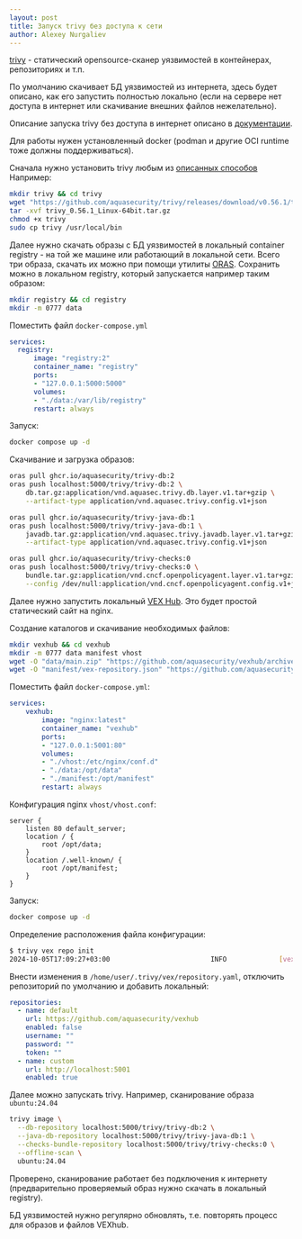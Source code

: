 ```yaml
---
layout: post
title: Запуск trivy без доступа к сети
author: Alexey Nurgaliev
---
```


[trivy](https://github.com/aquasecurity/trivy) - статический opensource-сканер уязвимостей в контейнерах, репозиториях и т.п.

По умолчанию скачивает БД уязвимостей из интернета, здесь будет описано, как его запустить полностью локально (если на сервере нет доступа в интернет или скачивание внешних файлов нежелательно).

Описание запуска trivy без доступа в интернет описано в [документации](https://aquasecurity.github.io/trivy/v0.56/docs/advanced/air-gap/).

Для работы нужен установленный docker (podman и другие OCI runtime тоже должны поддерживаться).

Сначала нужно установить trivy любым из [описанных способов](https://aquasecurity.github.io/trivy/v0.56/getting-started/installation/)
Например:
```bash
mkdir trivy && cd trivy
wget "https://github.com/aquasecurity/trivy/releases/download/v0.56.1/trivy_0.56.1_Linux-64bit.tar.gz"
tar -xvf trivy_0.56.1_Linux-64bit.tar.gz
chmod +x trivy
sudo cp trivy /usr/local/bin
```

Далее нужно скачать образы с БД уязвимостей в локальный container registry - на той же машине или работающий в локальной сети. Всего три образа, скачать их можно при помощи утилиты [ORAS](https://oras.land/). Сохранить можно в локальном registry, который запускается например таким образом:

```bash
mkdir registry && cd registry
mkdir -m 0777 data
```

Поместить файл `docker-compose.yml`
```yml
services:  
  registry:  
      image: "registry:2"  
      container_name: "registry"  
      ports:  
      - "127.0.0.1:5000:5000"  
      volumes:  
      - "./data:/var/lib/registry"  
      restart: always
```

Запуск:
```bash
docker compose up -d
```

Скачивание и загрузка образов:
```bash
oras pull ghcr.io/aquasecurity/trivy-db:2
oras push localhost:5000/trivy/trivy-db:2 \
	db.tar.gz:application/vnd.aquasec.trivy.db.layer.v1.tar+gzip \
	--artifact-type application/vnd.aquasec.trivy.config.v1+json

oras pull ghcr.io/aquasecurity/trivy-java-db:1
oras push localhost:5000/trivy/trivy-java-db:1 \
	javadb.tar.gz:application/vnd.aquasec.trivy.javadb.layer.v1.tar+gzip \
	--artifact-type application/vnd.aquasec.trivy.config.v1+json

oras pull ghcr.io/aquasecurity/trivy-checks:0
oras push localhost:5000/trivy/trivy-checks:0 \
	bundle.tar.gz:application/vnd.cncf.openpolicyagent.layer.v1.tar+gzip \
	--config /dev/null:application/vnd.cncf.openpolicyagent.config.v1+json
```

Далее нужно запустить локальный [VEX Hub](https://github.com/aquasecurity/vexhub). Это будет простой статический сайт на nginx.

Создание каталогов и скачивание необходимых файлов:
```bash
mkdir vexhub && cd vexhub
mkdir -m 0777 data manifest vhost
wget -O "data/main.zip" "https://github.com/aquasecurity/vexhub/archive/refs/heads/main.zip"
wget -O "manifest/vex-repository.json" "https://github.com/aquasecurity/vexhub/blob/main/vex-repository.json"
```

Поместить файл `docker-compose.yml`:
```yml
services:  
    vexhub:  
        image: "nginx:latest"  
        container_name: "vexhub"  
        ports:  
        - "127.0.0.1:5001:80"  
        volumes:  
        - "./vhost:/etc/nginx/conf.d"  
        - "./data:/opt/data"  
        - "./manifest:/opt/manifest"  
        restart: always
```

Конфигурация nginx `vhost/vhost.conf`:
```nginx
server {  
    listen 80 default_server;  
    location / {  
        root /opt/data;  
    }  
    location /.well-known/ {  
        root /opt/manifest;  
    }  
}
```

Запуск:
```bash
docker compose up -d
```

Определение расположения файла конфигурации:
```bash
$ trivy vex repo init  
2024-10-05T17:09:27+03:00                         INFO             [vex] The default repository config has been created             file_path="/home/user/.trivy/vex/repository.yaml"
```

Внести изменения в `/home/user/.trivy/vex/repository.yaml`, отключить репозиторий по умолчанию и добавить локальный:
```yml
repositories:
  - name: default
    url: https://github.com/aquasecurity/vexhub
    enabled: false
    username: ""
    password: ""
    token: ""
  - name: custom
    url: http://localhost:5001
    enabled: true
```

Далее можно запускать trivy. Например, сканирование образа `ubuntu:24.04`

```bash
trivy image \
  --db-repository localhost:5000/trivy/trivy-db:2 \
  --java-db-repository localhost:5000/trivy/trivy-java-db:1 \
  --checks-bundle-repository localhost:5000/trivy/trivy-checks:0 \
  --offline-scan \
  ubuntu:24.04
```

Проверено, сканирование работает без подключения к интернету (предварительно проверяемый образ нужно скачать в локальный registry).

БД уязвимостей нужно регулярно обновлять, т.е. повторять процесс для образов и файлов VEXhub.
